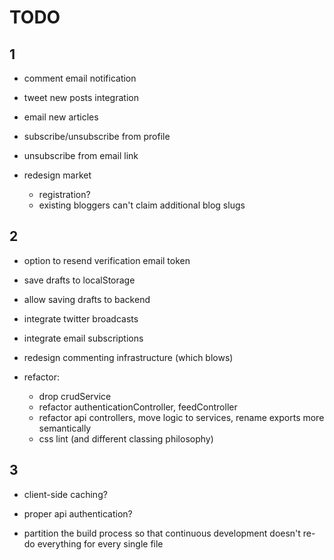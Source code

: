 TODO 
=======

1
-------

- comment email notification
- tweet new posts integration
- email new articles

- subscribe/unsubscribe from profile
- unsubscribe from email link

- redesign market
  - registration?
  - existing bloggers can't claim additional blog slugs



2
-------

- option to resend verification email token
- save drafts to localStorage
- allow saving drafts to backend
- integrate twitter broadcasts
- integrate email subscriptions
- redesign commenting infrastructure (which blows)

- refactor:
    - drop crudService
    - refactor authenticationController, feedController
    - refactor api controllers, move logic to services, rename exports more semantically
    - css lint (and different classing philosophy)



3
-------

- client-side caching?
- proper api authentication?

- partition the build process so that continuous development
  doesn't re-do everything for every single file
  